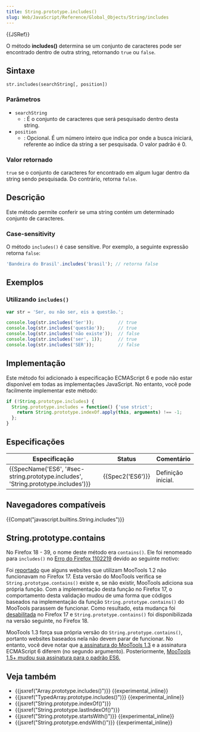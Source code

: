 ```yaml
---
title: String.prototype.includes()
slug: Web/JavaScript/Reference/Global_Objects/String/includes
---
```


{{JSRef}}

O método **includes()** determina se um conjunto de caracteres pode ser encontrado dentro de outra string, retornando `true` ou `false`.

## Sintaxe

```
str.includes(searchString[, position])
```

### Parâmetros

- `searchString`
  - : É o conjunto de caracteres que será pesquisado dentro desta string.
- `position`
  - : Opcional. É um número inteiro que indica por onde a busca iniciará, referente ao índice da string a ser pesquisada. O valor padrão é 0.

### Valor retornado

`true` se o conjunto de caracteres for encontrado em algum lugar dentro da string sendo pesquisada. Do contrário, retorna `false`.

## Descrição

Este método permite conferir se uma string contém um determinado conjunto de caracteres.

### Case-sensitivity

O método `includes()` é case sensitive. Por exemplo, a seguinte expressão retorna `false`:

```js
'Bandeira do Brasil'.includes('brasil'); // retorna false
```

## Exemplos

### Utilizando `includes()`

```js
var str = 'Ser, ou não ser, eis a questão.';

console.log(str.includes('Ser'));         // true
console.log(str.includes('questão'));     // true
console.log(str.includes('não existe'));  // false
console.log(str.includes('ser', 1));      // true
console.log(str.includes('SER'));         // false
```

## Implementação

Este método foi adicionado à especificação ECMAScript 6 e pode não estar disponível em todas as implementações JavaScript. No entanto, você pode facilmente implementar este método:

```js
if (!String.prototype.includes) {
  String.prototype.includes = function() {'use strict';
    return String.prototype.indexOf.apply(this, arguments) !== -1;
  };
}
```

## Especificações

| Especificação                                                                                                | Status               | Comentário         |
| ------------------------------------------------------------------------------------------------------------ | -------------------- | ------------------ |
| {{SpecName('ES6', '#sec-string.prototype.includes', 'String.prototype.includes')}} | {{Spec2('ES6')}} | Definição inicial. |

## Navegadores compatíveis

{{Compat("javascript.builtins.String.includes")}}

## String.prototype.contains

No Firefox 18 - 39, o nome deste método era `contains()`. Ele foi renomeado para `includes()` no [Erro do Firefox 1102219](https://bugzil.la/1102219) devido ao seguinte motivo:

Foi [reportado](https://bugzilla.mozilla.org/show_bug.cgi?id=789036) que alguns websites que utilizam MooTools 1.2 não funcionavam no Firefox 17. Esta versão do MooTools verifica se `String.prototype.contains()` existe e, se não existir, MooTools adiciona sua própria função. Com a implementação desta função no Firefox 17, o comportamento desta validação mudou de uma forma que códigos baseados na implementação da função `String.prototype.contains()` do MooTools parassem de funcionar. Como resultado, esta mudança foi [desabilitada](https://hg.mozilla.org/releases/mozilla-aurora/rev/086db97198a8) no Firefox 17 e `String.prototype.contains()` foi disponibilizada na versão seguinte, no Firefox 18.

MooTools 1.3 força sua própria versão do `String.prototype.contains()`, portanto websites baseados nela não devem parar de funcionar. No entanto, você deve notar que [a assinatura do MooTools 1.3](http://mootools.net/core/docs/1.3.2/Types/String#String-method:-contains) e a assinatura ECMAScript 6 diferem (no segundo argumento). Posteriormente, [MooTools 1.5+ mudou sua assinatura para o padrão ES6.](https://github.com/mootools/mootools-core/blob/master/Docs/Types/String.md#note)

## Veja também

- {{jsxref("Array.prototype.includes()")}} {{experimental_inline}}
- {{jsxref("TypedArray.prototype.includes()")}} {{experimental_inline}}
- {{jsxref("String.prototype.indexOf()")}}
- {{jsxref("String.prototype.lastIndexOf()")}}
- {{jsxref("String.prototype.startsWith()")}} {{experimental_inline}}
- {{jsxref("String.prototype.endsWith()")}} {{experimental_inline}}
